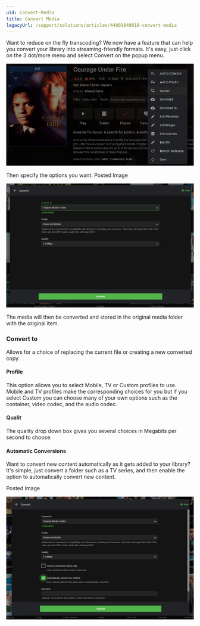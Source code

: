 ```yaml
---
uid: Convert-Media
title: Convert Media
legacyUrl: /support/solutions/articles/44001849018-convert-media
---
```


Want to reduce on the fly transcoding? We now have a feature that can help you convert your library into streaming-friendly formats. It's easy, just click on the 3 dot/more menu and select Convert on the popup menu.


![Convert Media1](images/server/convert-media1.png)
 



Then specify the options you want:
                                    Posted Image

 
![Convert Media2](images/server/convert-media2.png)

The media will then be converted and stored in the original media folder with the original item.



### Convert to

Allows for a choice of replacing the current file or creating a new converted copy.

#### Profile

This option allows you to select Mobile, TV or Custom profiles to use. Mobile and TV profiles make the corresponding choices for you but if you select Custom you can choose many of your own options such as the container, video codec, and the audio codec.



#### Qualit

The quality drop down box gives you several choices in Megabits per second to choose.

#### Automatic Conversions
Want to convert new content automatically as it gets added to your library? It's simple, just convert a folder such as a TV series, and then enable the option to automatically convert new content.

 

Posted Image

 ![Convert Media3](images/server/convert-media3.png)